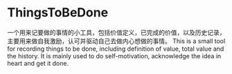 # ThingsToBeDone
一个用来记要做的事情的小工具，包括价值定义，已完成的价值，以及历史记录，主要用来做自我激励，认可并驱动自己去做内心想做的事情。
This is a small tool for recording things to be done, including definition of value, total value and the history. 
It is mainly used to do self-motivation, acknowledge the idea in heart and get it done.
